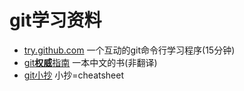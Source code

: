 git学习资料
========================

* [try.github.com](http://try.github.com/) 一个互动的git命令行学习程序(15分钟)
* [git**权威**指南](http://www.worldhello.net/gotgit/) 一本中文的书(非翻译)
* [git小抄](http://ndpsoftware.com/git-cheatsheet.html) 小抄=cheatsheet